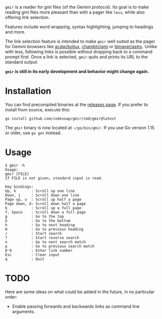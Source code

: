 `gmir` is a reader for gmi files (of the Gemini protocol). Its goal is
to make reading gmi files more pleasant than with a pager like `less`,
while also offering link selection.

Features include word wrapping, syntax highlighting, jumping to headings
and more.

The link selection feature is intended to make `gmir`
well suited as the pager for Gemini browsers like
[acdw/bollux](https://tildegit.org/acdw/bollux),
[chambln/gmi](https://sr.ht/~chambln/gmi/) or
[blmayer/astro](https://github.com/blmayer/astro). Unlike with less,
following links is possible without dropping back to a command prompt
first. Once a link is selected, `gmir` quits and prints its URL to the
standard output.

**`gmir` is still in its early development and behavior might change
again.**

# Installation
You can find precompiled binaries at the
[releases page](https://github.com/codesoap/gmir/releases). If you
prefer to install from source, execute this:

```
go install github.com/codesoap/gmir/cmd/gmir@latest
```

The `gmir` binary is now located at `~/go/bin/gmir`. If you use Go
version 1.15 or older, use `go get` instead.

# Usage
```
$ gmir -h
Usage:
gmir [FILE]
If FILE is not given, standard input is read.

Key bindings:
Up, k       : Scroll up one line
Down, j     : Scroll down one line
Page up, u  : Scroll up half a page
Page down, d: Scroll down half a page
b           : Scroll up a full page
f, Space    : Scroll down a full page
g           : Go to the top
G           : Go to the bottom
h           : Go to next heading
H           : Go to previous heading
/           : Start search
?           : Start reverse search
n           : Go to next search match
p           : Go to previous search match
0-9         : Enter link number
Esc         : Clear input
q           : Quit
```

# TODO
Here are some ideas on what could be added in the future, in no
particular order:
- Enable passing forwards and backwards links as command line arguments.
